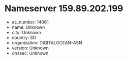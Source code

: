 # Nameserver 159.89.202.199

* as_number: 14061
* name: Unknown
* city: Unknown
* country: SG
* organization: DIGITALOCEAN-ASN
* version: Unknown
* dnssec: Unknown
